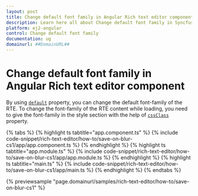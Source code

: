 ```yaml
---
layout: post
title: Change default font family in Angular Rich text editor component | Syncfusion
description: Learn here all about Change default font family in Syncfusion Angular Rich text editor component of Syncfusion Essential JS 2 and more.
platform: ej2-angular
control: Change default font family 
documentation: ug
domainurl: ##DomainURL##
---
```


# Change default font family in Angular Rich text editor component

By using [`default`](https://ej2.syncfusion.com/angular/documentation/api/rich-text-editor/#fontfamily) property, you can change the default font-family of the RTE. To change the font-family of the RTE content while loading, you need to give the font-family in the style section with the help of [`cssClass`](https://ej2.syncfusion.com/angular/documentation/api/rich-text-editor/#cssclass) property.

{% tabs %}
{% highlight ts tabtitle="app.component.ts" %}
{% include code-snippet/rich-text-editor/how-to/save-on-blur-cs1/app/app.component.ts %}
{% endhighlight %}
{% highlight ts tabtitle="app.module.ts" %}
{% include code-snippet/rich-text-editor/how-to/save-on-blur-cs1/app/app.module.ts %}
{% endhighlight %}
{% highlight ts tabtitle="main.ts" %}
{% include code-snippet/rich-text-editor/how-to/save-on-blur-cs1/app/main.ts %}
{% endhighlight %}
{% endtabs %}
  
{% previewsample "page.domainurl/samples/rich-text-editor/how-to/save-on-blur-cs1" %}